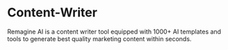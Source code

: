 # Content-Writer
Remagine AI is a content writer tool equipped with 1000+ AI templates and tools to generate best quality marketing content within seconds.
